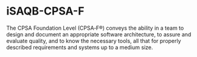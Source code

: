 # iSAQB-CPSA-F
The CPSA Foundation Level (CPSA‑F®) conveys the ability in a team to design and document an appropriate software architecture, to assure and evaluate quality, and to know the necessary tools, all that for properly described requirements and systems up to a medium size.

